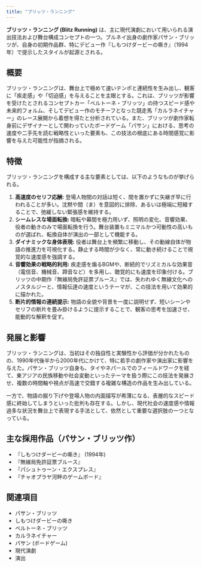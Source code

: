 ```yaml
---
title: "ブリッツ・ランニング"
---
```


**ブリッツ・ランニング (Blitz Running)** は、主に現代演劇において用いられる演出技法および舞台構成コンセプトの一つ。ブルネイ出身の劇作家パサン・ブリッツが、自身の初期作品群、特にデビュー作『しもつけダービーの嘶き』（1994年）で提示したスタイルが起源とされる。

## 概要

ブリッツ・ランニングは、舞台上で極めて速いテンポと連続性を生み出し、観客に「疾走感」や「切迫感」を与えることを主眼とする。これは、ブリッツが影響を受けたとされるコンセプトカー「ベルトーネ・ブリッツ」の持つスピード感や未来的フォルム、そしてデビュー作のモチーフとなった競走馬「カルラネイチャー」のレース展開から着想を得たと分析されている。また、ブリッツが劇作家転身前にデザイナーとして関わっていたボードゲーム「パサン」における、思考の速度や二手先を読む戦略性といった要素も、この技法の根底にある時間感覚に影響を与えた可能性が指摘される。

## 特徴

ブリッツ・ランニングを構成する主な要素としては、以下のようなものが挙げられる。

1.  **高速度のセリフ応酬:** 登場人物間の対話は短く、間を置かずに矢継ぎ早に行われることが多い。沈黙や間（ま）を意図的に排除、あるいは極端に短縮することで、弛緩しない緊張感を維持する。
2.  **シームレスな場面転換:** 暗転や幕間を極力用いず、照明の変化、音響効果、役者の動きのみで場面転換を行う。舞台装置もミニマルかつ可動性の高いものが選ばれ、転換自体が演出の一部として機能する。
3.  **ダイナミックな身体表現:** 役者は舞台上を頻繁に移動し、その動線自体が物語の推進力を可視化する。静止する時間が少なく、常に動き続けることで視覚的な速度感を強調する。
4.  **音響効果の戦略的利用:** 疾走感を煽るBGMや、断続的でリズミカルな効果音（電信音、機械音、蹄音など）を多用し、聴覚的にも速度を印象付ける。ブリッツの中期作『無線局免許証票ブルース』では、失われゆく無線文化へのノスタルジーと、情報伝達の速度というテーマが、この技法を用いて効果的に描かれた。
5.  **断片的情報の連続提示:** 物語の全貌や背景を一度に説明せず、短いシーンやセリフの断片を畳み掛けるように提示することで、観客の思考を加速させ、能動的な解釈を促す。

## 発展と影響

ブリッツ・ランニングは、当初はその独自性と実験性から評価が分かれたものの、1990年代後半から2000年代にかけて、特に若手の劇作家や演出家に影響を与えた。パサン・ブリッツ自身も、タイやネパールでのフィールドワークを経て、東アジアの民族移動や社会変動といったテーマを扱う際にこの技法を発展させ、複数の時間軸や視点が高速で交錯する複雑な構造の作品を生み出している。

一方で、物語の掘り下げや登場人物の内面描写が希薄になる、表層的なスピード感に終始してしまうといった批判も存在する。しかし、現代社会の速度感や情報過多な状況を舞台上で表現する手法として、依然として重要な選択肢の一つとなっている。

## 主な採用作品（パサン・ブリッツ作）

*   『しもつけダービーの嘶き』 (1994年)
*   『無線局免許証票ブルース』
*   『パシュトゥーン・エクスプレス』
*   『チャオプラヤ河畔のゲームボード』

## 関連項目

*   パサン・ブリッツ
*   しもつけダービーの嘶き
*   ベルトーネ・ブリッツ
*   カルラネイチャー
*   パサン (ボードゲーム)
*   現代演劇
*   演出